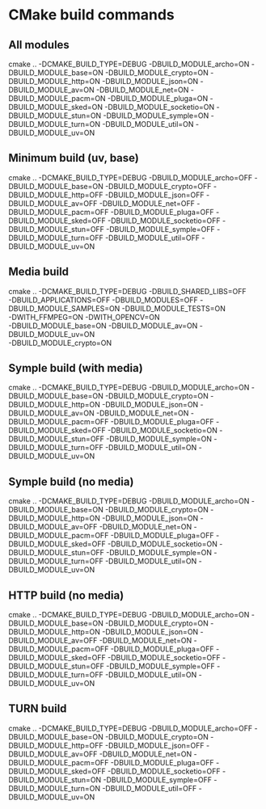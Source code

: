 # CMake build commands

## All modules
cmake .. -DCMAKE_BUILD_TYPE=DEBUG -DBUILD_MODULE_archo=ON -DBUILD_MODULE_base=ON -DBUILD_MODULE_crypto=ON -DBUILD_MODULE_http=ON -DBUILD_MODULE_json=ON -DBUILD_MODULE_av=ON -DBUILD_MODULE_net=ON -DBUILD_MODULE_pacm=ON -DBUILD_MODULE_pluga=ON -DBUILD_MODULE_sked=ON -DBUILD_MODULE_socketio=ON -DBUILD_MODULE_stun=ON -DBUILD_MODULE_symple=ON -DBUILD_MODULE_turn=ON -DBUILD_MODULE_util=ON -DBUILD_MODULE_uv=ON

## Minimum build (uv, base)
cmake .. -DCMAKE_BUILD_TYPE=DEBUG -DBUILD_MODULE_archo=OFF -DBUILD_MODULE_base=ON -DBUILD_MODULE_crypto=OFF -DBUILD_MODULE_http=OFF -DBUILD_MODULE_json=OFF -DBUILD_MODULE_av=OFF -DBUILD_MODULE_net=OFF -DBUILD_MODULE_pacm=OFF -DBUILD_MODULE_pluga=OFF -DBUILD_MODULE_sked=OFF -DBUILD_MODULE_socketio=OFF -DBUILD_MODULE_stun=OFF -DBUILD_MODULE_symple=OFF -DBUILD_MODULE_turn=OFF -DBUILD_MODULE_util=OFF -DBUILD_MODULE_uv=ON

## Media build
cmake .. -DCMAKE_BUILD_TYPE=DEBUG -DBUILD_SHARED_LIBS=OFF \
-DBUILD_APPLICATIONS=OFF -DBUILD_MODULES=OFF -DBUILD_MODULE_SAMPLES=ON -DBUILD_MODULE_TESTS=ON \
-DWITH_FFMPEG=ON -DWITH_OPENCV=ON \
-DBUILD_MODULE_base=ON -DBUILD_MODULE_av=ON -DBUILD_MODULE_uv=ON \
-DBUILD_MODULE_crypto=ON

## Symple build (with media)
cmake .. -DCMAKE_BUILD_TYPE=DEBUG -DBUILD_MODULE_archo=ON -DBUILD_MODULE_base=ON -DBUILD_MODULE_crypto=ON -DBUILD_MODULE_http=ON -DBUILD_MODULE_json=ON -DBUILD_MODULE_av=ON -DBUILD_MODULE_net=ON -DBUILD_MODULE_pacm=OFF -DBUILD_MODULE_pluga=OFF -DBUILD_MODULE_sked=OFF -DBUILD_MODULE_socketio=ON -DBUILD_MODULE_stun=OFF -DBUILD_MODULE_symple=ON -DBUILD_MODULE_turn=OFF -DBUILD_MODULE_util=ON -DBUILD_MODULE_uv=ON

## Symple build (no media)
cmake .. -DCMAKE_BUILD_TYPE=DEBUG -DBUILD_MODULE_archo=ON -DBUILD_MODULE_base=ON -DBUILD_MODULE_crypto=ON -DBUILD_MODULE_http=ON -DBUILD_MODULE_json=ON -DBUILD_MODULE_av=OFF -DBUILD_MODULE_net=ON -DBUILD_MODULE_pacm=OFF -DBUILD_MODULE_pluga=OFF -DBUILD_MODULE_sked=OFF -DBUILD_MODULE_socketio=ON -DBUILD_MODULE_stun=OFF -DBUILD_MODULE_symple=ON -DBUILD_MODULE_turn=OFF -DBUILD_MODULE_util=ON -DBUILD_MODULE_uv=ON

## HTTP build (no media)
cmake .. -DCMAKE_BUILD_TYPE=DEBUG -DBUILD_MODULE_archo=ON -DBUILD_MODULE_base=ON -DBUILD_MODULE_crypto=ON -DBUILD_MODULE_http=ON -DBUILD_MODULE_json=ON -DBUILD_MODULE_av=OFF -DBUILD_MODULE_net=ON -DBUILD_MODULE_pacm=OFF -DBUILD_MODULE_pluga=OFF -DBUILD_MODULE_sked=OFF -DBUILD_MODULE_socketio=OFF -DBUILD_MODULE_stun=OFF -DBUILD_MODULE_symple=OFF -DBUILD_MODULE_turn=OFF -DBUILD_MODULE_util=ON -DBUILD_MODULE_uv=ON

## TURN build
cmake .. -DCMAKE_BUILD_TYPE=DEBUG -DBUILD_MODULE_archo=OFF -DBUILD_MODULE_base=ON -DBUILD_MODULE_crypto=ON -DBUILD_MODULE_http=OFF -DBUILD_MODULE_json=OFF -DBUILD_MODULE_av=OFF -DBUILD_MODULE_net=ON -DBUILD_MODULE_pacm=OFF -DBUILD_MODULE_pluga=OFF -DBUILD_MODULE_sked=OFF -DBUILD_MODULE_socketio=OFF -DBUILD_MODULE_stun=ON -DBUILD_MODULE_symple=OFF -DBUILD_MODULE_turn=ON -DBUILD_MODULE_util=OFF -DBUILD_MODULE_uv=ON
